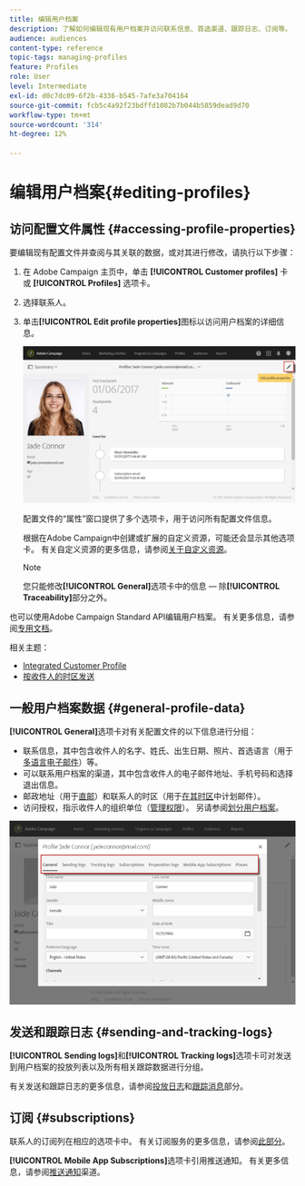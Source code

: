 ```yaml
---
title: 编辑用户档案
description: 了解如何编辑现有用户档案并访问联系信息、首选渠道、跟踪日志、订阅等。
audience: audiences
content-type: reference
topic-tags: managing-profiles
feature: Profiles
role: User
level: Intermediate
exl-id: d0c7dc09-6f2b-4336-b545-7afe3a704164
source-git-commit: fcb5c4a92f23bdffd1082b7b044b5859dead9d70
workflow-type: tm+mt
source-wordcount: '314'
ht-degree: 12%

---
```


# 编辑用户档案{#editing-profiles}

## 访问配置文件属性 {#accessing-profile-properties}

要编辑现有配置文件并查阅与其关联的数据，或对其进行修改，请执行以下步骤：

1. 在 Adobe Campaign 主页中，单击 **[!UICONTROL Customer profiles]** 卡或 **[!UICONTROL Profiles]** 选项卡。
1. 选择联系人。
1. 单击&#x200B;**[!UICONTROL Edit profile properties]**&#x200B;图标以访问用户档案的详细信息。

   ![](assets/profile_creation2.png)

   配置文件的“属性”窗口提供了多个选项卡，用于访问所有配置文件信息。

   根据在Adobe Campaign中创建或扩展的自定义资源，可能还会显示其他选项卡。 有关自定义资源的更多信息，请参阅[关于自定义资源](../../developing/using/data-model-concepts.md)。

   >[!NOTE]
   >
   >您只能修改&#x200B;**[!UICONTROL General]**&#x200B;选项卡中的信息 — 除&#x200B;**[!UICONTROL Traceability]**&#x200B;部分之外。

也可以使用Adobe Campaign Standard API编辑用户档案。 有关更多信息，请参阅[专用文档](../../api/using/updating-profiles.md)。

相关主题：

* [Integrated Customer Profile](../../audiences/using/integrated-customer-profile.md)
* [按收件人的时区发送](../../sending/using/sending-messages-at-the-recipient-s-time-zone.md)

## 一般用户档案数据 {#general-profile-data}

**[!UICONTROL General]**&#x200B;选项卡对有关配置文件的以下信息进行分组：

* 联系信息，其中包含收件人的名字、姓氏、出生日期、照片、首选语言（用于[多语言电子邮件](../../channels/using/creating-a-multilingual-email.md)）等。
* 可以联系用户档案的渠道，其中包含收件人的电子邮件地址、手机号码和选择退出信息。
* 邮政地址（用于[直邮](../../channels/using/about-direct-mail.md)）和联系人的时区（用于[在其时区](../../sending/using/sending-messages-at-the-recipient-s-time-zone.md)中计划邮件）。
* 访问授权，指示收件人的组织单位（[管理权限](../../administration/using/about-access-management.md)）。 另请参阅[划分用户档案](../../administration/using/organizational-units.md#partitioning-profiles)。

![](assets/profile_creation4.png)

## 发送和跟踪日志 {#sending-and-tracking-logs}

**[!UICONTROL Sending logs]**&#x200B;和&#x200B;**[!UICONTROL Tracking logs]**&#x200B;选项卡可对发送到用户档案的投放列表以及所有相关跟踪数据进行分组。

有关发送和跟踪日志的更多信息，请参阅[投放日志](../../sending/using/monitoring-a-delivery.md#delivery-logs)和[跟踪消息](../../sending/using/tracking-messages.md)部分。

## 订阅 {#subscriptions}

联系人的订阅列在相应的选项卡中。 有关订阅服务的更多信息，请参阅[此部分](../../audiences/using/about-subscriptions.md)。

**[!UICONTROL Mobile App Subscriptions]**&#x200B;选项卡引用推送通知。 有关更多信息，请参阅[推送通知](../../channels/using/about-push-notifications.md)渠道。
